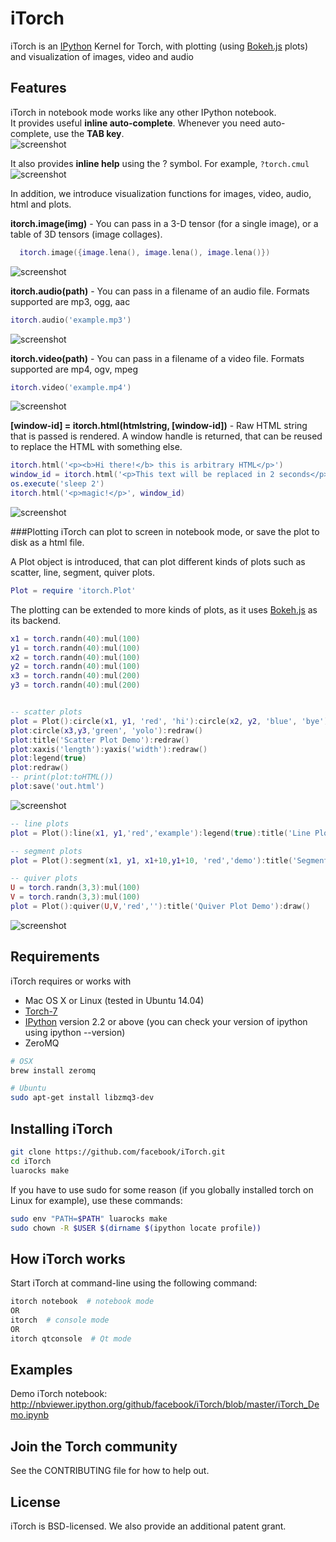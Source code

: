# iTorch
iTorch is an [IPython](http://ipython.org) Kernel for Torch, with plotting (using [Bokeh.js](http://bokeh.pydata.org/docs/gallery.html) plots) and visualization of images, video and audio

## Features
iTorch in notebook mode works like any other IPython notebook.  
It provides useful **inline auto-complete**. Whenever you need auto-complete, use the **TAB key**.  
![screenshot](screenshots/autocomplete.png "")

It also provides **inline help** using the ? symbol.
For example, `?torch.cmul`
![screenshot](screenshots/help.png "")

In addition, we introduce visualization functions for images, video, audio, html and plots.

**itorch.image(img)** - You can pass in a 3-D tensor (for a single image), or a table of 3D tensors (image collages).
```lua
  itorch.image({image.lena(), image.lena(), image.lena()})
```
![screenshot](screenshots/image.png "")

**itorch.audio(path)** - You can pass in a filename of an audio file. Formats supported are mp3, ogg, aac
```lua
itorch.audio('example.mp3')
```
![screenshot](screenshots/audio.png "")

**itorch.video(path)** - You can pass in a filename of a video file. Formats supported are mp4, ogv, mpeg
```lua
itorch.video('example.mp4')
```
![screenshot](screenshots/video.png "")

**[window-id] = itorch.html(htmlstring, [window-id])** - Raw HTML string that is passed is rendered. A window handle is returned, that can be reused to replace the HTML with something else.
```lua
itorch.html('<p><b>Hi there!</b> this is arbitrary HTML</p>')
window_id = itorch.html('<p>This text will be replaced in 2 seconds</p>')
os.execute('sleep 2')
itorch.html('<p>magic!</p>', window_id)
```
![screenshot](screenshots/html.png "")

###Plotting
iTorch can plot to screen in notebook mode, or save the plot to disk as a html file.

A Plot object is introduced, that can plot different kinds of plots such as scatter, line, segment, quiver plots.  
```lua
Plot = require 'itorch.Plot'
```
The plotting can be extended to more kinds of plots, as it uses [Bokeh.js](http://bokeh.pydata.org/en/latest/docs/reference/bokehjs.html) as its backend.
```lua
x1 = torch.randn(40):mul(100)
y1 = torch.randn(40):mul(100)
x2 = torch.randn(40):mul(100)
y2 = torch.randn(40):mul(100)
x3 = torch.randn(40):mul(200)
y3 = torch.randn(40):mul(200)


-- scatter plots
plot = Plot():circle(x1, y1, 'red', 'hi'):circle(x2, y2, 'blue', 'bye'):draw()
plot:circle(x3,y3,'green', 'yolo'):redraw()
plot:title('Scatter Plot Demo'):redraw()
plot:xaxis('length'):yaxis('width'):redraw()
plot:legend(true)
plot:redraw()
-- print(plot:toHTML())
plot:save('out.html')
```
![screenshot](screenshots/scatter.png "")

```lua
-- line plots
plot = Plot():line(x1, y1,'red','example'):legend(true):title('Line Plot Demo'):draw()
```

```lua
-- segment plots
plot = Plot():segment(x1, y1, x1+10,y1+10, 'red','demo'):title('Segment Plot Demo'):draw()
```

```lua
-- quiver plots
U = torch.randn(3,3):mul(100)
V = torch.randn(3,3):mul(100)
plot = Plot():quiver(U,V,'red',''):title('Quiver Plot Demo'):draw()
```
![screenshot](screenshots/quiver.png "")

## Requirements
iTorch requires or works with
* Mac OS X or Linux (tested in Ubuntu 14.04)
* [Torch-7](https://github.com/torch/torch7/wiki/Cheatsheet#installing-and-running-torch)
* [IPython](http://ipython.org/install.html) version 2.2 or above (you can check your version of ipython using ipython --version)
* ZeroMQ
```bash
# OSX
brew install zeromq

# Ubuntu
sudo apt-get install libzmq3-dev
```

## Installing iTorch
```bash
git clone https://github.com/facebook/iTorch.git
cd iTorch
luarocks make 
```

If you have to use sudo for some reason (if you globally installed torch on Linux for example), use these commands:
```bash
sudo env "PATH=$PATH" luarocks make
sudo chown -R $USER $(dirname $(ipython locate profile))
```

## How iTorch works
Start iTorch at command-line using the following command:
```bash
itorch notebook  # notebook mode
OR  
itorch  # console mode
OR  
itorch qtconsole  # Qt mode
```

## Examples
Demo iTorch notebook: http://nbviewer.ipython.org/github/facebook/iTorch/blob/master/iTorch_Demo.ipynb

## Join the Torch community
See the CONTRIBUTING file for how to help out.

## License
iTorch is BSD-licensed. We also provide an additional patent grant.

